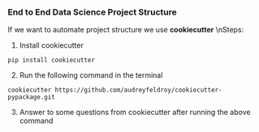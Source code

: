 ### End to End Data Science Project Structure

If we want to automate project structure we use **cookiecutter**
\nSteps:
1. Install cookiecutter
```
pip install cookiecutter
```

2. Run the following command in the terminal
```
cookiecutter https://github.com/audreyfeldroy/cookiecutter-pypackage.git
```

3. Answer to some questions from cookiecutter after running the above command

